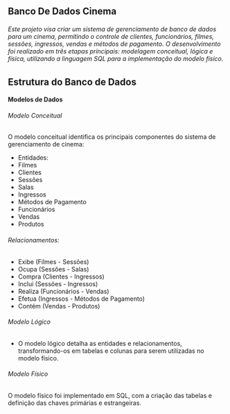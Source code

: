 ## Banco De Dados Cinema


###### Este projeto visa criar um sistema de gerenciamento de banco de dados para um cinema, permitindo o controle de clientes, funcionários, filmes, sessões, ingressos, vendas e métodos de pagamento. O desenvolvimento foi realizado em três etapas principais: modelagem conceitual, lógica e física, utilizando a linguagem SQL para a implementação do modelo físico.

## Estrutura do Banco de Dados
#### Modelos de Dados
###### Modelo Conceitual
O modelo conceitual identifica os principais componentes do sistema de gerenciamento de cinema:
-	Entidades:
-	Filmes
-	Clientes
-	Sessões
-	Salas
-	Ingressos
-	Métodos de Pagamento
-	Funcionários
-	Vendas
-	Produtos
###### Relacionamentos:
-	Exibe (Filmes - Sessões)
-	Ocupa (Sessões - Salas)
-	Compra (Clientes - Ingressos)
-	Inclui (Sessões - Ingressos)
-	Realiza (Funcionários - Vendas)
-	Efetua (Ingressos - Métodos de Pagamento)
-	Contém (Vendas - Produtos)
###### Modelo Lógico
- O modelo lógico detalha as entidades e relacionamentos, transformando-os em tabelas e colunas para serem utilizadas no modelo físico.
###### Modelo Físico

O modelo físico foi implementado em SQL, com a criação das tabelas e definição das chaves primárias e estrangeiras.
